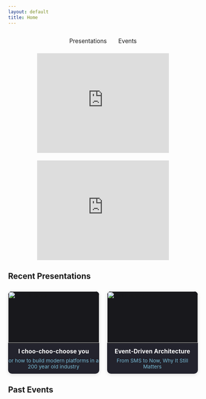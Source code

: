```yaml
---
layout: default
title: Home
---
```

<div class="jump-links">
  <a href="#recent-presentationsn">Presentations</a>
  <a href="#events">Events</a>
</div>
<style>
 .jump-links {
  display: flex;
  justify-content: center;
  gap: 2em;
  margin-bottom: 1.5em;
  font-size: 1.1em;
  margin-top: 2em !important;
}
.jump-links a {
  text-decoration: none;
  /*color: inherit;*/
}
</style>

<div class="embeds-row">
  <iframe src="https://www.linkedin.com/embed/feed/update/urn:li:share:7331581446169497600?collapsed=1" height="265" width="504" frameborder="0" allowfullscreen="" title="Embedded post"></iframe>
  <iframe src="https://www.linkedin.com/embed/feed/update/urn:li:share:7329044756922105858?collapsed=1" height="265" width="504" frameborder="0" allowfullscreen="" title="Embedded post"></iframe>
</div>
<style>
  .embeds-row {
  display: flex;
  gap: 20px;
  flex-wrap: wrap;
  justify-content: center;
  margin-left: -60px; 
  margin-right: -60px;
}
.embeds-row iframe {
  flex: 1 1 320px;
  max-width: 350px;
}
</style>
<h2 id="recent-presentations">Recent Presentations</h2>
<div class="gallery">
  <div class="gallery-item">
    <a href="https://slides.manfred.no/choo-choo" target="_blank" rel="noopener">
      <img src="{{ '/images/choo-choo-cover.png' | relative_url }}" alt="AI Talk Cover">
    </a>
    <div class="gallery-title">I choo-choo-choose you</div>
    <div class="gallery-subtitle">or how to build modern platforms in a 200 year old industry</div>
  </div>
  <div class="gallery-item">
    <a href="https://slides.manfred.no/eda-sms-to-now" target="_blank" rel="noopener">
      <img src="{{ '/images/eda-cover.png' | relative_url }}" alt="Train Industry Cover">
    </a>
    <div class="gallery-title">Event-Driven Architecture</div>
    <div class="gallery-subtitle">From SMS to Now, Why It Still Matters</div>
  </div>
  <!-- Add more presentations as needed -->
</div>

<style>
.gallery {
  display: grid;
  grid-template-columns: repeat(auto-fit, minmax(220px, 1fr));
  gap: 1.5em;
  margin: 2em 0;
}
.gallery-item {
  background: #23232d;
  border-radius: 10px;
  box-shadow: 0 2px 10px #0002;
  overflow: hidden;
  color: #fff;
  display: flex;
  flex-direction: column;
  align-items: stretch;
  padding-bottom: 0.8em;
}
.gallery-item a {
  display: block;
  transition: transform 0.13s;
}
.gallery-item a:hover img {
  transform: scale(1.04) rotate(-0.2deg);
  box-shadow: 0 8px 24px #2fd4ff30;
}
.gallery-item img {
  display: block;
  width: 100%;
  aspect-ratio: 16/9;
  object-fit: cover;
  border-bottom: 1px solid #222b;
  background: #18181c;
  transition: transform 0.13s, box-shadow 0.18s;
}
.gallery-title {
  margin-top: 0.9em;
  font-size: 1.1em;
  font-weight: bold;
  color: #fff;
  text-align: center;
  letter-spacing: 0.01em;
}
.gallery-subtitle {
  font-size: 0.97em;
  color: #8adbf8;
  text-align: center;
  margin: 0.5em 0 0;
  opacity: 0.84;
}
</style>

<span id="events"></span>
<div id="upcoming-section" style="display:none">
  <h2>Upcoming Events</h2>
  <ul id="upcoming-events"></ul>
</div>

<h2>Past Events</h2>
<ul id="past-events"></ul>

<script>
const apiUrl = "https://sessionize.com/api/speaker/json/42z601511p"; // Replace with your ID

function formatDate(iso) {
  if (!iso) return '';
  const d = new Date(iso);
  return d.toLocaleDateString(undefined, { year: 'numeric', month: 'short', day: 'numeric' });
}

fetch(apiUrl)
  .then(r => r.json())
  .then(data => {
    const today = new Date();
    const events = (data.events || []).slice();
    // Sort so most recent events (future or past) come first
    events.sort((a, b) => new Date(b.eventStartDate) - new Date(a.eventStartDate));
    const upcoming = [], past = [];

    for (const ev of events) {
      const endDate = ev.eventEndDate ? new Date(ev.eventEndDate) : null;
      const startDate = ev.eventStartDate ? new Date(ev.eventStartDate) : null;
      if (
        (endDate && endDate >= today) ||
        (!endDate && startDate && startDate >= today)
      ) {
        upcoming.push(ev);
      } else {
        past.push(ev);
      }
    }

    // Show or hide upcoming events section
    const upcomingSection = document.getElementById("upcoming-section");
    if (upcoming.length) {
  upcomingSection.style.display = "";

  // Find earliest event
  let soonestEventIdx = 0;
  let soonestDate = new Date(upcoming[0].eventStartDate);
  for (let i=1; i<upcoming.length; ++i) {
    const d = new Date(upcoming[i].eventStartDate);
    if (d < soonestDate) {
      soonestEventIdx = i;
      soonestDate = d;
    }
  }
  // Remove soonest from array for separate rendering
  const soonest = upcoming.splice(soonestEventIdx, 1)[0];

  document.getElementById('upcoming-events').innerHTML =
  `<li class="highlight">
    <span class="badge">Next up!</span>
    <a href="${soonest.website || '#'}" target="_blank" rel="noopener">
      <strong>${soonest.name}</strong>
    </a>
    <br>
    ${soonest.location ? `<span>${soonest.location}</span><br>` : ""}
    <span>
      ${formatDate(soonest.eventStartDate)}
      ${soonest.eventEndDate && soonest.eventEndDate !== soonest.eventStartDate ? " – " + formatDate(soonest.eventEndDate) : ''}
    </span>
  </li>`
  + upcoming.map(ev => `
    <li>
      <a href="${ev.website || '#'}" target="_blank" rel="noopener">
        <strong>${ev.name}</strong>
      </a>
      <br>
      ${ev.location ? `<span>${ev.location}</span><br>` : ""}
      <span>
        ${formatDate(ev.eventStartDate)}
        ${ev.eventEndDate && ev.eventEndDate !== ev.eventStartDate ? " – " + formatDate(ev.eventEndDate) : ''}
      </span>
    </li>
  `).join('');
} else {
  upcomingSection.style.display = "none";
}

    // Always show Past Events
    document.getElementById('past-events').innerHTML = past.length
      ? past.map(ev => `
        <li>
          <a href="${ev.website || '#'}" target="_blank" rel="noopener">
            <strong>${ev.name}</strong>
          </a>
          <br>
          ${ev.location ? `<span>${ev.location}</span><br>` : ""}
          <span>
            ${formatDate(ev.eventStartDate)}
            ${ev.eventEndDate && ev.eventEndDate !== ev.eventStartDate ? " – " + formatDate(ev.eventEndDate) : ''}
          </span>
        </li>
        `).join("")
      : '<li>None</li>';
  })
  .catch(() => {
    document.getElementById('upcoming-section').style.display = "none";
    document.getElementById('past-events').innerHTML = "<li>Couldn't load events.</li>";
  });
</script>

<style>
#upcoming-events, #past-events {
  list-style: none;
  padding: 0;
  margin-left: 0;
}
#upcoming-events li, #past-events li {
  margin-bottom: 1.5em;
  background: #434343;
  padding: 1em;
  border-radius: 6px;
  border-left: 3px solid #578210;
}
#upcoming-events strong, #past-events strong { color: #fff; }
#upcoming-events span, #past-events span { color: #cfcfcf; }
  #upcoming-events li.highlight {
  border-left: 6px solid #ff9800;
  background: #333844;
  box-shadow: 0 2px 12px #23232d55;
}
#upcoming-events li.highlight em {
  color: #ff9800;
  font-weight: bold;
  font-style: normal;
  letter-spacing: 1px;
}
  #upcoming-events li.highlight .badge {
  display: inline-block;
  background-color: #ff9800;
  color: #23232d;
  font-weight: bold;
  font-size: 0.85em;
  border-radius: 10px;
  padding: 0.2em 0.7em;
  margin-bottom: 4px;
  margin-right: 8px;
  vertical-align: middle;
  letter-spacing: 0.5px;
  position: relative;
  top: -2px;
}
</style>
